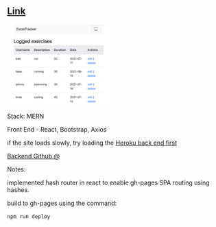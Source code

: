 ## [Link](https://adnjoo.github.io/exercise-tracker/)

<a href='https://adnjoo.github.io/exercise-tracker/'><img src='./scrn.png' width='250px'></a>

Stack: MERN

Front End - React, Bootstrap, Axios

if the site loads slowly, try loading the [Heroku back end first](https://pure-ocean-29656.herokuapp.com/exercises)

[Backend Github @](https://github.com/adnjoo/mernbackend)

Notes:

implemented hash router in react to enable gh-pages SPA routing using hashes.


build to gh-pages using the command:
```
npm run deploy
```
